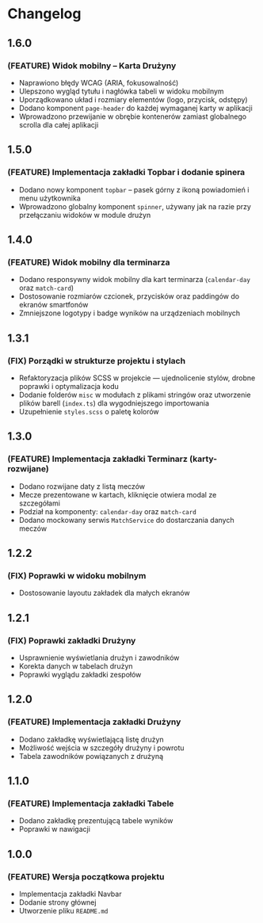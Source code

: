 # Changelog

## 1.6.0

### (FEATURE) Widok mobilny – Karta Drużyny

* Naprawiono błędy WCAG (ARIA, fokusowalność)  
* Ulepszono wygląd tytułu i nagłówka tabeli w widoku mobilnym  
* Uporządkowano układ i rozmiary elementów (logo, przycisk, odstępy)  
* Dodano komponent `page-header` do każdej wymaganej karty w aplikacji  
* Wprowadzono przewijanie w obrębie kontenerów zamiast globalnego scrolla dla całej aplikacji

## 1.5.0

### (FEATURE) Implementacja zakładki Topbar i dodanie spinera

* Dodano nowy komponent `topbar` – pasek górny z ikoną powiadomień i menu użytkownika
* Wprowadzono globalny komponent `spinner`, używany jak na razie przy przełączaniu widoków w module drużyn

## 1.4.0

### (FEATURE) Widok mobilny dla terminarza

* Dodano responsywny widok mobilny dla kart terminarza (`calendar-day` oraz `match-card`)
* Dostosowanie rozmiarów czcionek, przycisków oraz paddingów do ekranów smartfonów
* Zmniejszone logotypy i badge wyników na urządzeniach mobilnych

## 1.3.1

### (FIX) Porządki w strukturze projektu i stylach

* Refaktoryzacja plików SCSS w projekcie — ujednolicenie stylów, drobne poprawki i optymalizacja kodu
* Dodanie folderów `misc` w modułach z plikami stringów oraz utworzenie plików barell (`index.ts`) dla wygodniejszego importowania
* Uzupełnienie `styles.scss` o paletę kolorów


## 1.3.0

### (FEATURE) Implementacja zakładki Terminarz (karty-rozwijane)
* Dodano rozwijane daty z listą meczów
* Mecze prezentowane w kartach, kliknięcie otwiera modal ze szczegółami
* Podział na komponenty: `calendar-day` oraz `match-card`
* Dodano mockowany serwis `MatchService` do dostarczania danych meczów

## 1.2.2

### (FIX) Poprawki w widoku mobilnym

* Dostosowanie layoutu zakładek dla małych ekranów

## 1.2.1

### (FIX) Poprawki zakładki Drużyny

* Usprawnienie wyświetlania drużyn i zawodników
* Korekta danych w tabelach drużyn
* Poprawki wyglądu zakładki zespołów

## 1.2.0

### (FEATURE) Implementacja zakładki Drużyny

* Dodano zakładkę wyświetlającą listę drużyn
* Możliwość wejścia w szczegóły drużyny i powrotu
* Tabela zawodników powiązanych z drużyną

## 1.1.0

### (FEATURE) Implementacja zakładki Tabele

* Dodano zakładkę prezentującą tabele wyników
* Poprawki w nawigacji

## 1.0.0

### (FEATURE) Wersja początkowa projektu

* Implementacja zakładki Navbar
* Dodanie strony głównej
* Utworzenie pliku `README.md`
